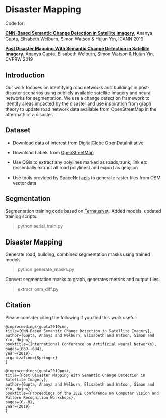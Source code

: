 # Disaster Mapping


Code for:  

[**CNN-Based Semantic Change Detection in Satellite Imagery**](https://link.springer.com/chapter/10.1007/978-3-030-30493-5_61), Ananya Gupta, Elisabeth Welburn, Simon Watson & Hujun Yin, ICANN 2019

[**Post Disaster Mapping With Semantic Change Detection in Satellite Imagery**](http://openaccess.thecvf.com/content_CVPRW_2019/html/WiCV/Gupta_Post_Disaster_Mapping_With_Semantic_Change_Detection_in_Satellite_Imagery_CVPRW_2019_paper.html), Ananya Gupta, Elisabeth Welburn, Simon Watson & Hujun Yin, CVPRW 2019

## Introduction

Our work focuses on identifying road networks and buildings in post-disaster scenarios using publicly available satellite imagery and neural networks for segmentation. We use a change detection framework to identify areas impacted by the disaster and use inspiration from graph theory to update road network data available from OpenStreetMap in the aftermath of a disaster.


## Dataset 

- Download data of interest from DigitalGlobe [OpenDataInitiative](https://www.digitalglobe.com/ecosystem/open-data)

- Download Labels from [OpenStreetMap](https://www.openstreetmap.org/export)

- Use QGis to extract any polylines marked as roads,trunk, link etc (essentially extract all road polylines) and export as geojson

- Use tools provided by SpaceNet [apls](https://github.com/CosmiQ/apls/blob/master/apls/create_spacenet_masks.py) to generate raster files from OSM vector data


## Segmentation

Segmentation training code based on [TernausNet](https://github.com/ternaus/robot-surgery-segmentation). Added models, updated training scripts:

> python  aerial_train.py

## Disaster Mapping

Generate road, building, combined segmentation masks using trained models
> python generate_masks.py 

 Convert segmentation masks to graph, generates metrics and output files

> extract_osm_diff.py


## Citation

Please consider citing the following if you find this work useful:

    @inproceedings{gupta2019cnn,
    title={CNN-Based Semantic Change Detection in Satellite Imagery},
    author={Gupta, Ananya and Welburn, Elisabeth and Watson, Simon and Yin, Hujun},
    booktitle={International Conference on Artificial Neural Networks},
    pages={669--684},
    year={2019},
    organization={Springer}
    }

    @inproceedings{gupta2019post,
    title={Post Disaster Mapping With Semantic Change Detection in Satellite Imagery},
    author={Gupta, Ananya and Welburn, Elisabeth and Watson, Simon and Yin, Hujun},
    booktitle={Proceedings of the IEEE Conference on Computer Vision and Pattern Recognition Workshops},
    pages={0--0},
    year={2019}
    }

